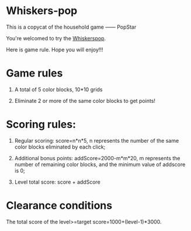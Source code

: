 # Whiskers-pop

This is a copycat of the household game —— PopStar

You're welcomed to try the [Whiskerspop](https://Jinn-eth.github.io/Starcatcherpop/).

Here is game rule. Hope you will enjoy!!!

# Game rules
1. A total of 5 color blocks, 10\*10 grids

2. Eliminate 2 or more of the same color blocks to get points!

# Scoring rules:

1. Regular scoring: score=n\*n\*5, n represents the number of the same color blocks eliminated by each click;

2. Additional bonus points: addScore=2000-m\*m\*20, m represents the number of remaining color blocks, and the minimum value of addscore is 0;

3. Level total score: score + addScore

# Clearance conditions

The total score of the level>=target score=1000+(level-1)\*3000.

